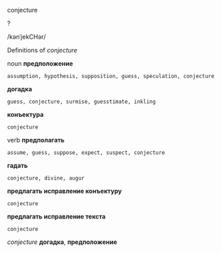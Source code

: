 conjecture

?

/kənˈjekCHər/

Definitions of _conjecture_

noun
**предположение**

    assumption, hypothesis, supposition, guess, speculation, conjecture
**догадка**

    guess, conjecture, surmise, guesstimate, inkling
**конъектура**

    conjecture

verb
**предполагать**

    assume, guess, suppose, expect, suspect, conjecture
**гадать**

    conjecture, divine, augur
**предлагать исправление конъектуру**

    conjecture
**предлагать исправление текста**

    conjecture

_conjecture_
**догадка**, **предположение**